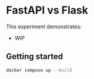 # FastAPI vs Flask

This experiment demonstrates:

- WIP

## Getting started

```bash
docker compose up --build
```
